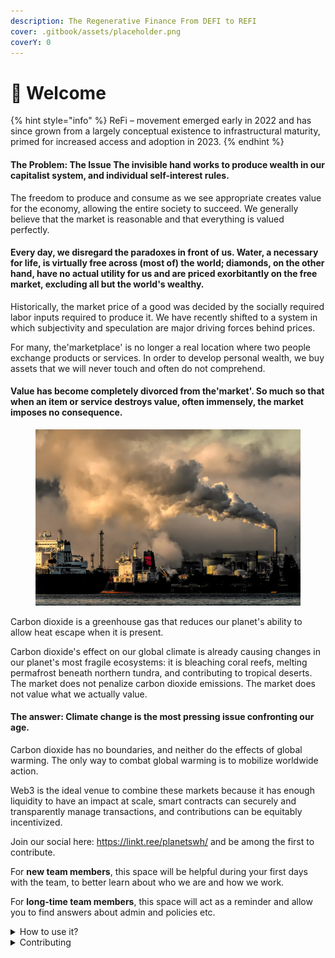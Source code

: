 ```yaml
---
description: The Regenerative Finance From DEFI to REFI
cover: .gitbook/assets/placeholder.png
coverY: 0
---
```


# 👋 Welcome



{% hint style="info" %}
ReFi – movement emerged early in 2022 and has since grown from a largely conceptual existence to infrastructural maturity, primed for increased access and adoption in 2023.
{% endhint %}

#### The Problem: The Issue The invisible hand works to produce wealth in our capitalist system, and individual self-interest rules.&#x20;

The freedom to produce and consume as we see appropriate creates value for the economy, allowing the entire society to succeed. We generally believe that the market is reasonable and that everything is valued perfectly.&#x20;

#### Every day, we disregard the paradoxes in front of us. Water, a necessary for life, is virtually free across (most of) the world; diamonds, on the other hand, have no actual utility for us and are priced exorbitantly on the free market, excluding all but the world's wealthy.&#x20;

Historically, the market price of a good was decided by the socially required labor inputs required to produce it. We have recently shifted to a system in which subjectivity and speculation are major driving forces behind prices.&#x20;

For many, the'marketplace' is no longer a real location where two people exchange products or services. In order to develop personal wealth, we buy assets that we will never touch and often do not comprehend.&#x20;

#### Value has become completely divorced from the'market'. So much so that when an item or service destroys value, often immensely, the market imposes no consequence.&#x20;

<figure><img src=".gitbook/assets/CC91A989-310A-49E1-8B81-0CC7A3597247 (1).png" alt=""><figcaption></figcaption></figure>

Carbon dioxide is a greenhouse gas that reduces our planet's ability to allow heat escape when it is present.

Carbon dioxide's effect on our global climate is already causing changes in our planet's most fragile ecosystems: it is bleaching coral reefs, melting permafrost beneath northern tundra, and contributing to tropical deserts. The market does not penalize carbon dioxide emissions. The market does not value what we actually value.

#### The answer:  Climate change is the most pressing issue confronting our age.

Carbon dioxide has no boundaries, and neither do the effects of global warming. The only way to combat global warming is to mobilize worldwide action.

Web3 is the ideal venue to combine these markets because it has enough liquidity to have an impact at scale, smart contracts can securely and transparently manage transactions, and contributions can be equitably incentivized.&#x20;

Join our social here: https://linkt.ree/planetswh/ and be among the first to contribute.&#x20;

For **new team members**, this space will be helpful during your first days with the team, to better learn about who we are and how we work.

For **long-time team members**, this space will act as a reminder and allow you to find answers about admin and policies etc.

<details>

<summary>How to use it?</summary>

This space is designed to be read linearly, so start with our Vision, Mission & Focus and work down from there! We recommend reading everything through in one sitting and then revisiting and re-reading if you need to.

</details>

<details>

<summary>Contributing</summary>

If you want to contribute changes, start a new change request and submit it for review. The people team will review it soon after.

</details>
